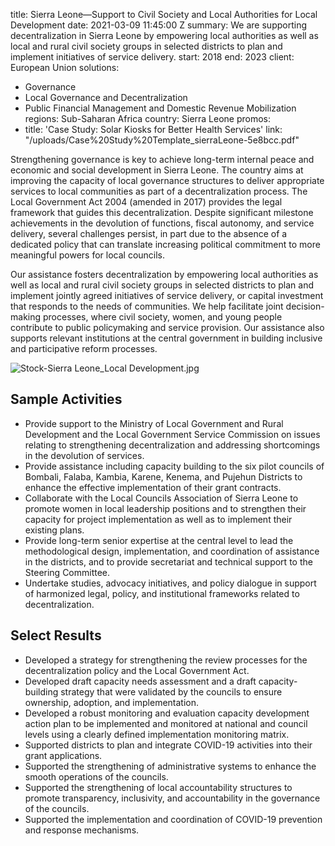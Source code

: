
title: Sierra Leone—Support to Civil Society and Local Authorities for Local Development
date: 2021-03-09 11:45:00 Z
summary: We are supporting decentralization in Sierra Leone by empowering local authorities
  as well as local and rural civil society groups in selected districts to plan and
  implement initiatives of service delivery.
start: 2018
end: 2023
client: European Union
solutions:
- Governance
- Local Governance and Decentralization
- Public Financial Management and Domestic Revenue Mobilization
regions: Sub-Saharan Africa
country: Sierra Leone
promos:
- title: 'Case Study: Solar Kiosks for Better Health Services'
  link: "/uploads/Case%20Study%20Template_sierraLeone-5e8bcc.pdf"


Strengthening governance is key to achieve long-term internal peace and economic and social development in Sierra Leone. The country aims at improving the capacity of local governance structures to deliver appropriate services to local communities as part of a decentralization process. The Local Government Act 2004 (amended in 2017) provides the legal framework that guides this decentralization. Despite significant milestone achievements in the devolution of functions, fiscal autonomy, and service delivery, several challenges persist, in part due to the absence of a dedicated policy that can translate increasing political commitment to more meaningful powers for local councils.

Our assistance fosters decentralization by empowering local authorities as well as local and rural civil society groups in selected districts to plan and implement jointly agreed initiatives of service delivery, or capital investment that responds to the needs of communities. We help facilitate joint decision-making processes, where civil society, women, and young people contribute to public policymaking and service provision. Our assistance also supports relevant institutions at the central government in building inclusive and participative reform processes.

![Stock-Sierra Leone_Local Development.jpg](/uploads/Stock-Sierra%20Leone_Local%20Development.jpg)

## Sample Activities

* Provide support to the Ministry of Local Government and Rural Development and the Local Government Service Commission on issues relating to strengthening decentralization and addressing shortcomings in the devolution of services.
* Provide assistance including capacity building to the six pilot councils of Bombali, Falaba, Kambia, Karene, Kenema, and Pujehun Districts to enhance the effective implementation of their grant contracts.
* Collaborate with the Local Councils Association of Sierra Leone to promote women in local leadership positions and to strengthen their capacity for project implementation as well as to implement their existing plans.
* Provide long-term senior expertise at the central level to lead the methodological design, implementation, and coordination of assistance in the districts, and to provide secretariat and technical support to the Steering Committee.
* Undertake studies, advocacy initiatives, and policy dialogue in support of harmonized legal, policy, and institutional frameworks related to decentralization.

## Select Results

* Developed a strategy for strengthening the review processes for the decentralization policy and the Local Government Act.
* Developed draft capacity needs assessment and a draft capacity-building strategy that were validated by the councils to ensure ownership, adoption, and implementation.
* Developed a robust monitoring and evaluation capacity development action plan to be implemented and monitored at national and council levels using a clearly defined implementation monitoring matrix.
* Supported districts to plan and integrate COVID-19 activities into their grant applications.
* Supported the strengthening of administrative systems to enhance the smooth operations of the councils.
* Supported the strengthening of local accountability structures to promote transparency, inclusivity, and accountability in the governance of the councils.
* Supported the implementation and coordination of COVID-19 prevention and response mechanisms.
